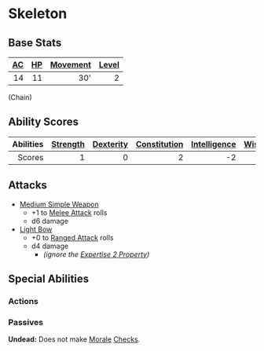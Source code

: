 # Skeleton

## Base Stats

| [AC](../../../Player%20Characters/Derived%20Statistics/Armor%20Class.md) | [HP](../../../Player%20Characters/Derived%20Statistics/Health%20Points.md) | [Movement](../../../Game%20Procedures/Movement.md) | [Level](../../../Player%20Characters/Derived%20Statistics/Level.md) |
| -----------------------------------------------------------------------: | -------------------------------------------------------------------------: | -------------------------------------------------: | ------------------------------------------------------------------: |
|                                                                       14 |                                                                         11 |                                                30' |                                                                   2 |

(Chain)

## Ability Scores

| Abilities | [Strength](../../../Player%20Characters/Chosen%20Statistics/Strength.md) | [Dexterity](../../../Player%20Characters/Chosen%20Statistics/Dexterity.md) | [Constitution](../../../Player%20Characters/Chosen%20Statistics/Constitution.md) | [Intelligence](../../../Player%20Characters/Chosen%20Statistics/Intelligence.md) | [Wisdom](../../../Player%20Characters/Chosen%20Statistics/Wisdom.md)<br> | [Charisma](../../../Player%20Characters/Chosen%20Statistics/Charisma.md)<br> |
| --------: | -----------------------------------------------------------------------: | -------------------------------------------------------------------------: | -------------------------------------------------------------------------------: | -------------------------------------------------------------------------------: | -----------------------------------------------------------------------: | ---------------------------------------------------------------------------: |
|    Scores |                                                                        1 |                                                                          0 |                                                                                2 |                                                                               -2 |                                                                        0 |                                                                           -1 |

## Attacks

- [Medium Simple Weapon](../../../Items/Weapons/Melee%20Weapons/Medium%20Simple%20Weapon.md)
	- +1 to [Melee Attack](../../../Game%20Procedures/Melee%20Attack.md) rolls
	- d6 damage
- [Light Bow](../../../Items/Weapons/Ranged%20Weapons/Light%20Bow.md)
	- +0 to [Ranged Attack](../../../Game%20Procedures/Ranged%20Attack.md) rolls
	- d4 damage
		- *(ignore the [Expertise 2 Property](../../../Items/Weapon%20Properties/Expertise%20X%20Property.md))*

## Special Abilities

### Actions

### Passives

**Undead:** Does not make [Morale](../../../Social%20Systems/Morale%20System.md#Morale) [Checks](../../../Game%20Procedures/Check.md).

